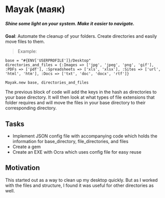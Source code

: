 Mayak (маяк)
============

##### Shine some light on your system. Make it easier to navigate.

**Goal**: Automate the cleanup of your folders. Create directories and easily move files to them.

> Example:

```
base = "#{ENV['USERPROFILE']}/Desktop"
directories_and_files = {:Images => ['jpg', 'jpeg', 'png', 'gif'], :PDFs => ['pdf'], :Spreadsheets => ['xls', 'xlsx'], :Sites => ['url', 'html', 'htm'], :Docs => ['txt', 'doc', 'docx', 'rtf']}

Mayak.new base, directories_and_files
```

The previous block of code will add the keys in the hash as directories to your base directory. It will then look at what types of file extensions that folder requires and will move the files in your base directory to their corresponding directory.

## Tasks
  - Implement JSON config file with accompanying code which holds the information for base_directory, file_directories, and files
  - Create a gem
  - Create an EXE with Ocra which uses config file for easy reuse

## Motivation

This started out as a way to clean up my desktop quickly. But as I worked with the files and structure, I found it was useful for other directories as well.
